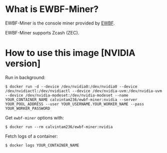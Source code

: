 # What is EWBF-Miner?

EWBF-Miner is the console miner provided by [EWBF](https://bitcointalk.org/index.php?topic=1707546.0).

EWBF-Miner supports Zcash (ZEC).

# How to use this image [NVIDIA version]

Run in background:

```console
$ docker run -d --device /dev/nvidia0:/dev/nvidia0 --device /dev/nvidiactl:/dev/nvidiactl --device /dev/nvidia-uvm:/dev/nvidia-uvm --device /dev/nvidia-modeset:/dev/nvidia-modeset --name YOUR_CONTAINER_NAME calvintam236/ewbf-miner:nvidia --server YOUR_POOL_ADDRESS --user YOUR_USERNAME.YOUR_WORKER_NAME --pass YOUR_WORKER_PASSWORD
```

Get `ewbf-miner` options with:

```console
$ docker run --rm calvintam236/ewbf-miner:nvidia
```

Fetch logs of a container:

```console
$ docker logs YOUR_CONTAINER_NAME
```
